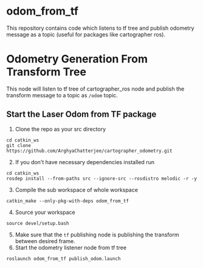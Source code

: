 # odom_from_tf
This repository contains code which listens to tf tree and publish odometry message as a topic (useful for packages like cartographer ros).

# Odometry Generation From Transform Tree

This node will listen to tf tree of cartographer_ros node and publish the transform message to a topic as `/odom` topic.

## Start the Laser Odom from TF package

1. Clone the repo as your src directory 
```
cd catkin_ws
git clone https://github.com/ArghyaChatterjee/cartographer_odometry.git
```
2. If you don't have necessary dependencies installed run 
```
cd catkin_ws
rosdep install --from-paths src --ignore-src --rosdistro melodic -r -y
```
3. Compile the sub workspace of whole workspace 
```
catkin_make --only-pkg-with-deps odom_from_tf
```
4. Source your workspace 
```
source devel/setup.bash
```
5. Make sure that the `tf` publishing node is publishing the transform between desired frame. 
6. Start the odometry listener node from tf tree
```
roslaunch odom_from_tf publish_odom.launch
```

